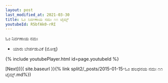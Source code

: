 ```yaml
---
layout: post
last_modified_at: 2021-03-30
title: ಓಂ ನಿರ್ವಣಾಯ ನಮಃ ೧೧ ಟೈಮ್ಸ್
youtubeId: R5bfAk0-rRI
---
```

 
 
 ಓಂ ನಿರ್ವಣಾಯ ನಮಃ  
 
 -  ಯಾರು ಬೇರ್ಪಡುವಿಕೆ (ಮೋಕ್ಷ) 
 
  
 
  
 
 
 
 
 
 


{% include youtubePlayer.html id=page.youtubeId %}
 
[Next]({{ site.baseurl }}{% link  split2/_posts/2015-01-15-ಓಂ ಹಲಧನಯ ನಮಃ ೧೧ ಟೈಮ್ಸ್.md%})
 
